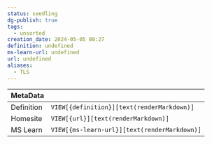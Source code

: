```yaml
---
status: seedling
dg-publish: true
tags:
  - unsorted
creation_date: 2024-05-05 08:27
definition: undefined
ms-learn-url: undefined
url: undefined
aliases:
  - TLS
---
```


| MetaData   |                                              |
| ---------- | -------------------------------------------- |
| Definition | `VIEW[{definition}][text(renderMarkdown)]`   |
| Homesite   | `VIEW[{url}][text(renderMarkdown)]`          |
| MS Learn   | `VIEW[{ms-learn-url}][text(renderMarkdown)]` |
